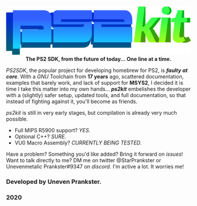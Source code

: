 <p align="center">
  <img src=ps2kit.png>
  <br>
  <b> The PS2 SDK, from the future of today... One line at a time.</b>
</p>

*PS2SDK*, the popular project for developing homebrew for PS2, is ***faulty at core***. With a *GNU* Toolchain from **17 years** ago, scattered documentation, examples that barely work, and lack of support for **MSYS2**, I decided it is time I take this matter into my own hands... ***ps2kit*** embelishes the developer with a (slightly) safer setup, updated tools, and full documentation, so that instead of fighting against it, you'll become as friends.

*ps2kit* is still in very early stages, but compilation is already very much possible.

* Full MIPS R5900 support? *YES.*
* Optional C++? *SURE.*
* VU0 Macro Assembly? *CURRENTLY BEING TESTED.*

Have a problem? Something you'd like added? Bring it forward on *issues*! Want to talk directly to me? DM me on twitter @StarPrankster or Unevenmetalic Prankster#9347 on *discord*. I'm active a lot. It worries me!

### Developed by Uneven Prankster.
### 2020
